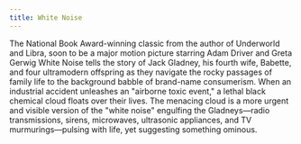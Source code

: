 ```yaml
---
title: White Noise
---
```

The National Book Award-winning classic from the author of Underworld and Libra, soon to be a major motion picture starring Adam Driver and Greta Gerwig White Noise tells the story of Jack Gladney, his fourth wife, Babette, and four ultra­modern offspring as they navigate the rocky passages of family life to the background babble of brand-name consumerism. When an industrial accident unleashes an "airborne toxic event," a lethal black chemical cloud floats over their lives. The menacing cloud is a more urgent and visible version of the "white noise" engulfing the Gladneys—radio transmissions, sirens, microwaves, ultrasonic appliances, and TV murmurings—pulsing with life, yet suggesting something ominous.
